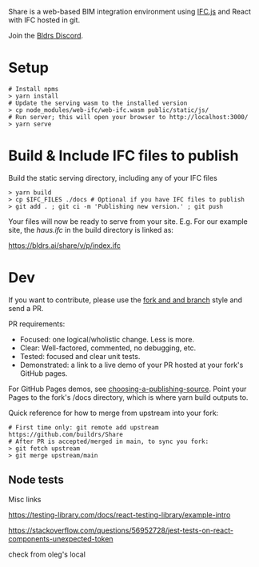 Share is a web-based BIM integration environment using [IFC.js](https://github.com/IFCjs/web-ifc-viewer) and React with IFC hosted in git.

Join the [Bldrs Discord](https://discord.gg/UByF2x6s).


# Setup

```
# Install npms
> yarn install
# Update the serving wasm to the installed version
> cp node_modules/web-ifc/web-ifc.wasm public/static/js/
# Run server; this will open your browser to http://localhost:3000/
> yarn serve
```

# Build & Include IFC files to publish

Build the static serving directory, including any of your IFC files

```
> yarn build
> cp $IFC_FILES ./docs # Optional if you have IFC files to publish
> git add . ; git ci -m 'Publishing new version.' ; git push
```

Your files will now be ready to serve from your site. E.g. For our example site, the _haus.ifc_ in the build directory is linked as:

https://bldrs.ai/share/v/p/index.ifc

# Dev

If you want to contribute, please use the [fork and and branch](https://blog.scottlowe.org/2015/01/27/using-fork-branch-git-workflow/) style and send a PR.

PR requirements:
 - Focused: one logical/wholistic change.  Less is more.
 - Clear: Well-factored, commented, no debugging, etc.
 - Tested: focused and clear unit tests.
 - Demonstrated: a link to a live demo of your PR hosted at your fork's GitHub pages.

For GitHub Pages demos, see [choosing-a-publishing-source](https://docs.github.com/en/pages/getting-started-with-github-pages/configuring-a-publishing-source-for-your-github-pages-site#choosing-a-publishing-source).  Point your Pages to the fork's /docs directory, which is where yarn build outputs to.

Quick reference for how to merge from upstream into your fork:

```
# First time only: git remote add upstream https://github.com/buildrs/Share
# After PR is accepted/merged in main, to sync you fork:
> git fetch upstream
> git merge upstream/main
```


## Node tests

Misc links

https://testing-library.com/docs/react-testing-library/example-intro

https://stackoverflow.com/questions/56952728/jest-tests-on-react-components-unexpected-token

check from oleg's local
